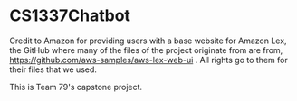 # CS1337Chatbot
Credit to Amazon for providing users with a base website for Amazon Lex, the GitHub where many of the files of the project originate from are from, https://github.com/aws-samples/aws-lex-web-ui . All rights go to them for their files that we used.

This is Team 79's capstone project.
